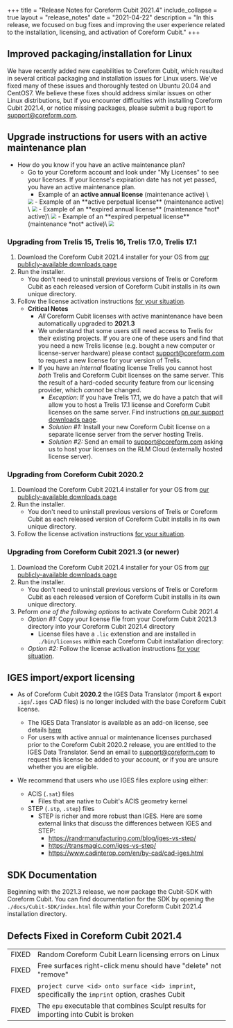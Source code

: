 +++
title = "Release Notes for Coreform Cubit 2021.4"
include_collapse = true
layout = "release_notes"
date = "2021-04-22"
description = "In this release, we focused on bug fixes and improving the user experience related to the installation, licensing, and activation of Coreform Cubit."
+++

## Improved packaging/installation for Linux 
We have recently added new capabilities to Coreform Cubit, which resulted in several critical packaging and installation issues for Linux users. We've fixed many of these issues and thoroughly tested on Ubuntu 20.04 and CentOS7. We believe these fixes should address similar issues on other Linux distributions, but if you encounter difficulties with installing Coreform Cubit 2021.4, or notice missing packages, please submit a bug report to support@coreform.com.

## Upgrade instructions for users with an active maintenance plan
- How do you know if you have an active maintenance plan?
  - Go to your Coreform account and look under "My Licenses" to see your licenses.  If your license's expiration date has not yet passed, you have an active maintenance plan.
    - Example of an **active annual license** (maintenance active) \
    <img src="./images/active_annual_license.png" style="zoom: 75%;" />
    - Example of an **active perpetual license** (maintenance active) \
    <img src="./images/active_perpetual_license.png" style="zoom: 75%;" />
    - Example of an **expired annual license** (maintenance *not* active)\
    <img src="./images/expired_annual_license.png" style="zoom: 75%;" />
    - Example of an **expired perpetual license** (maintenance *not* active)\
    <img src="./images/expired_perpetual_license.png" style="zoom: 75%;" />

### Upgrading from Trelis 15, Trelis 16, Trelis 17.0, Trelis 17.1

1) Download the Coreform Cubit 2021.4 installer for your OS from <a href="https://coreform.com/products/downloads/">our publicly-available downloads page</a>
2) Run the installer.
   - You don't need to uninstall previous versions of Trelis or Coreform Cubit as each released version of Coreform Cubit installs in its own unique directory.
3) Follow the license activation instructions <a href="https://coreform.com/support/activation/cubit/activate/">for your situation</a>.
   - **Critical Notes**
      - *All* Coreform Cubit licenses with active manintenance have been automatically upgraded to **2021.3**
      - We understand that some users still need access to Trelis for their existing projects.  If you are one of these users and find that you need a new Trelis license (e.g. bought a new computer or license-server hardware) please contact support@coreform.com to request a new license for your version of Trelis.
      - If you have an *internal* floating license Trelis you cannot host *both* Trelis and Coreform Cubit licenses on the same server. This the result of a hard-coded security feature from our licensing provider, which *cannot* be changed. 
        - *Exception:* If you have Trelis 17.1, we do have a patch that will allow you to host a Trelis 17.1 license and Coreform Cubit licenses on the same server. Find instructions <a href="https://coreform.com/support/downloads">on our support downloads page</a>.
        - *Solution \#1:* Install your new Coreform Cubit license on a separate license server from the server hosting Trelis.
        - *Solution \#2:* Send an email to support@coreform.com asking us to host your licenses on the RLM Cloud (externally hosted license server).

### Upgrading from Coreform Cubit 2020.2

1) Download the Coreform Cubit 2021.4 installer for your OS from <a href="https://coreform.com/products/downloads/">our publicly-available downloads page</a>
2) Run the installer.
   - You don't need to uninstall previous versions of Trelis or Coreform Cubit as each released version of Coreform Cubit installs in its own unique directory.
3) Follow the license activation instructions <a href="https://coreform.com/support/activation/cubit/activate/">for your situation</a>.

### Upgrading from Coreform Cubit 2021.3 (or newer)

1) Download the Coreform Cubit 2021.4 installer for your OS from <a href="https://coreform.com/products/downloads/">our publicly-available downloads page</a>
2) Run the installer.
   - You don't need to uninstall previous versions of Trelis or Coreform Cubit as each released version of Coreform Cubit installs in its own unique directory.
3) Peform *one of the following options* to activate Coreform Cubit 2021.4 
   - *Option \#1:* Copy your license file from your Coreform Cubit 2021.3 directory into your Coreform Cubit 2021.4 directory
     - License files have a `.lic` extenstion and are installed in `./bin/licenses` *within* each Coreform Cubit installation directory: 
   - *Option \#2:* Follow the license activation instructions <a href="https://coreform.com/support/activation/cubit/activate/">for your situation</a>.

## IGES import/export licensing
- As of Coreform Cubit **2020.2** the IGES Data Translator (import & export `.igs`/`.iges` CAD files) is no longer included with the base Coreform Cubit license.  
   - The IGES Data Translator is available as an add-on license, see details <a href="https://coreform.com/products/coreform-cubit/translators/">here</a>
   - For users with active annual or maintenance licenses purchased prior to the Coreform Cubit 2020.2 release, you are entitled to the IGES Data Translator.  Send an email to support@coreform.com to request this license be added to your account, or if you are unsure whether you are eligible.

- We recommend that users who use IGES files explore using either:
   - ACIS (`.sat`) files 
      - Files that are native to Cubit's ACIS geometry kernel
   - STEP (`.stp`, `.step`) files
      - STEP is richer and more robust than IGES. Here are some external links that discuss the differences between IGES and STEP:
         - https://randrmanufacturing.com/blog/iges-vs-step/
         - https://transmagic.com/iges-vs-step/
         - https://www.cadinterop.com/en/by-cad/cad-iges.html

## SDK Documentation
Beginning with the 2021.3 release, we now package the Cubit-SDK with Coreform Cubit. You can find documentation for the SDK by opening the `./docs/Cubit-SDK/index.html` file *within* your Coreform Cubit 2021.4 installation directory. 

## Defects Fixed in Coreform Cubit 2021.4

|      |                                                              |
| - | ------------------------------------------------------------ |
| FIXED | Random Coreform Cubit Learn licensing errors on Linux |
| FIXED | Free surfaces right-click menu should have "delete" not "remove" |
| FIXED | `project curve <id> onto surface <id> imprint`, specifically the `imprint` option, crashes Cubit  |
| FIXED | The `epu` executable that combines Sculpt results for importing into Cubit is broken |